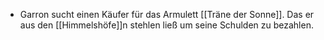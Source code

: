 * Garron sucht einen Käufer für das Armulett [[Träne der Sonne]]. Das er aus den [[Himmelshöfe]]n stehlen ließ um seine Schulden zu bezahlen.